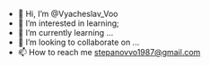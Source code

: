 - 👋 Hi, I’m @Vyacheslav_Voo
- 👀 I’m interested in learning;
- 🌱 I’m currently learning ...
- 💞️ I’m looking to collaborate on ...
- 📫 How to reach me stepanovvo1987@gmail.com

<!---
Vyacheslav-Voo/Vyacheslav-Voo is a ✨ special ✨ repository because its `README.md` (this file) appears on your GitHub profile.
You can click the Preview link to take a look at your changes.
--->
